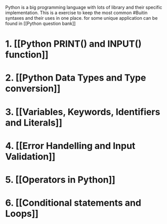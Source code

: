 Python is a big programming language with lots of library and their specific implementation. 
This is a exercise to keep the most common #Buitin syntaxes and their uses in one place. for some unique application can be found in  [[Python question bank]]

# 1. [[Python PRINT() and INPUT() function]]

# 2. [[Python Data Types and Type conversion]]
# 3. [[Variables, Keywords, Identifiers and Literals]]

# 4. [[Error Handelling and Input Validation]]

# 5. [[Operators in Python]]

# 6. [[Conditional statements and Loops]]
